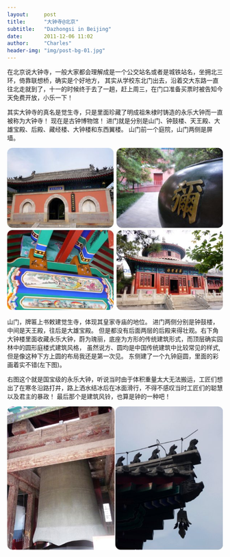 ```yaml
---
layout:     post
title:      "大钟寺@北京"
subtitle:   "Dazhongsi in Beijing"
date:       2011-12-06 11:02
author:     "Charles"
header-img: "img/post-bg-01.jpg"
---
```


在北京说大钟寺，一般大家都会理解成是一个公交站名或者是城铁站名，坐拥北三环，倚靠联想桥，确实是个好地方，
其实从学校东北门出去，沿着交大东路一直往北走就到了，十一的时候终于去了一趟，赶上周三，在门口准备买票时被告知今天免费开放，小乐一下！

其实大钟寺的真名是觉生寺，只是里面珍藏了明成祖朱棣时铸造的永乐大钟而一直被称为大钟寺！
现在是古钟博物馆！
进门就是分别是山门、钟鼓楼、天王殿、大雄宝殿、后殿、藏经楼、大钟楼和东西翼楼。
山门前一个庭院，山门两侧是屏墙。

![dazhongsi-1](/img/dazhongsi-1.jpg)

山门，牌匾上书敕建觉生寺，体现其皇家寺庙的地位。
进门两侧分别是钟鼓楼，中间是天王殿，往后是大雄宝殿。
但是都没有后面两层的后殿来得壮观。右下角大钟楼里面收藏永乐大钟，蔚为瑰丽，底座为方形的传统建筑形式，而顶层确实园林中的圆形庭楼式建筑风格，
虽然说方、圆均是中国传统建筑中比较常见的样式,但是像这种下方上圆的布局我还是第一次见。
东侧建了一个九钟庭圆，里面的彩画着实不错(左下图)。

右图这个就是国宝级的永乐大钟，听说当时由于体积重量太大无法搬运，工匠们想出了在寒冬沿路打井，路上洒水结冰后在冰面滑行，不得不感叹当时工匠们的聪慧以及君主的暴政！
最后那个是建筑风铃，也算是钟的一种吧！

![dazhongsi-2](/img/dazhongsi-2.jpg)